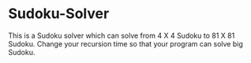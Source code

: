 # Sudoku-Solver
This is a Sudoku solver which can solve from 4 X 4 Sudoku to 81 X 81 Sudoku.
Change your recursion time so that your program can solve big Sudoku.
